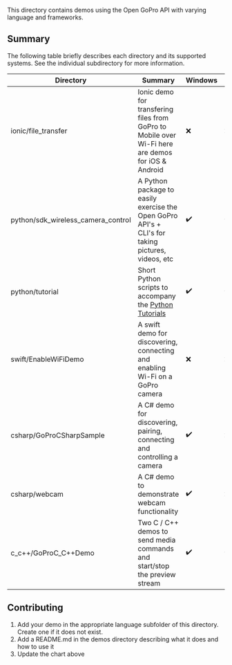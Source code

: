 This directory contains demos using the Open GoPro API with varying language and frameworks.

## Summary

The following table briefly describes each directory and its supported systems. See the individual subdirectory
for more information.

| Directory                          | Summary                                                                                                       | Windows | Mac | Linux | Mobile |
| ---------------------------------- | ------------------------------------------------------------------------------------------------------------- | ------- | --- | ----- | ------ |
| ionic/file_transfer                | Ionic demo for transfering files from GoPro to Mobile over Wi-Fi here are demos for iOS & Android             | ❌      | ❌  | ❌    | ✔️     |
| python/sdk_wireless_camera_control | A Python package to easily exercise the Open GoPro API's + CLI's for taking pictures, videos, etc             | ✔️      | ✔️  | ✔️    | ❌     |
| python/tutorial                    | Short Python scripts to accompany the [Python Tutorials](https://gopro.github.io/OpenGoPro/tutorials/#python) | ✔️      | ✔️  | ✔️    | ❌     |
| swift/EnableWiFiDemo               | A swift demo for discovering, connecting and enabling Wi-Fi on a GoPro camera                                 | ❌      | ❌  | ❌    | ✔️     |
| csharp/GoProCSharpSample           | A C# demo for discovering, pairing, connecting and controlling a camera                                       | ✔️      | ❌  | ❌    | ❌     |
| csharp/webcam                      | A C# demo to demonstrate webcam functionality                                                                 | ✔️      | ❌  | ❌    | ❌     |
| c_c++/GoProC_C++Demo               | Two C / C++ demos to send media commands and start/stop the preview stream                                    | ✔️      | ✔️  | ✔️    | ❌     |

## Contributing

1. Add your demo in the appropriate language subfolder of this directory. Create one if it does not exist.
1. Add a README.md in the demos directory describing what it does and how to use it
1. Update the chart above
